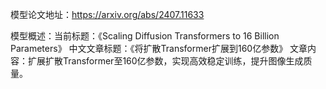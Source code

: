 模型论文地址：https://arxiv.org/abs/2407.11633

模型概述：当前标题：《Scaling Diffusion Transformers to 16 Billion Parameters》
中文文章标题：《将扩散Transformer扩展到160亿参数》
文章内容：扩展扩散Transformer至160亿参数，实现高效稳定训练，提升图像生成质量。
